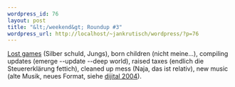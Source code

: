 ```yaml
--- 
wordpress_id: 76
layout: post
title: "&lt;/weekend&gt; Roundup #3"
wordpress_url: http://localhost/~jankrutisch/wordpress/?p=76
---
```

<a href="http://www.spiegel.de/sport/sonst/0,1518,315672,00.html">Lost games</a> (Silber schuld, Jungs), born children (nicht meine...), compiling updates (emerge --update --deep world), raised taxes (endlich die Steuererkl&auml;rung fettich), cleaned up mess (Naja, das ist relativ), new music (alte Musik, neues Format, siehe <a href="http://jan.krutisch.de/blog/item/77">dijital 2004</a>).<br />
